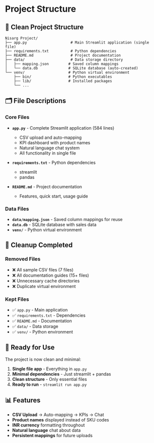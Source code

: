# Project Structure

## 📁 Clean Project Structure

```
Nisarg Project/
├── app.py                    # Main Streamlit application (single file)
├── requirements.txt          # Python dependencies
├── README.md                 # Project documentation
├── data/                     # Data storage directory
│   ├── mapping.json         # Saved column mappings
│   └── data.db              # SQLite database (auto-created)
└── venv/                    # Python virtual environment
    ├── bin/                 # Python executables
    ├── lib/                 # Installed packages
    └── ...
```

## 🗂️ File Descriptions

### Core Files
- **`app.py`** - Complete Streamlit application (584 lines)
  - CSV upload and auto-mapping
  - KPI dashboard with product names
  - Natural language chat system
  - All functionality in single file

- **`requirements.txt`** - Python dependencies
  - streamlit
  - pandas

- **`README.md`** - Project documentation
  - Features, quick start, usage guide

### Data Files
- **`data/mapping.json`** - Saved column mappings for reuse
- **`data.db`** - SQLite database with sales data
- **`venv/`** - Python virtual environment

## 🧹 Cleanup Completed

### Removed Files
- ❌ All sample CSV files (7 files)
- ❌ All documentation guides (15+ files)
- ❌ Unnecessary cache directories
- ❌ Duplicate virtual environment

### Kept Files
- ✅ `app.py` - Main application
- ✅ `requirements.txt` - Dependencies
- ✅ `README.md` - Documentation
- ✅ `data/` - Data storage
- ✅ `venv/` - Python environment

## 🚀 Ready for Use

The project is now clean and minimal:
1. **Single file app** - Everything in `app.py`
2. **Minimal dependencies** - Just streamlit + pandas
3. **Clean structure** - Only essential files
4. **Ready to run** - `streamlit run app.py`

## 📊 Features

- **CSV Upload** → Auto-mapping → KPIs → Chat
- **Product names** displayed instead of SKU codes
- **INR currency** formatting throughout
- **Natural language** chat about data
- **Persistent mappings** for future uploads

